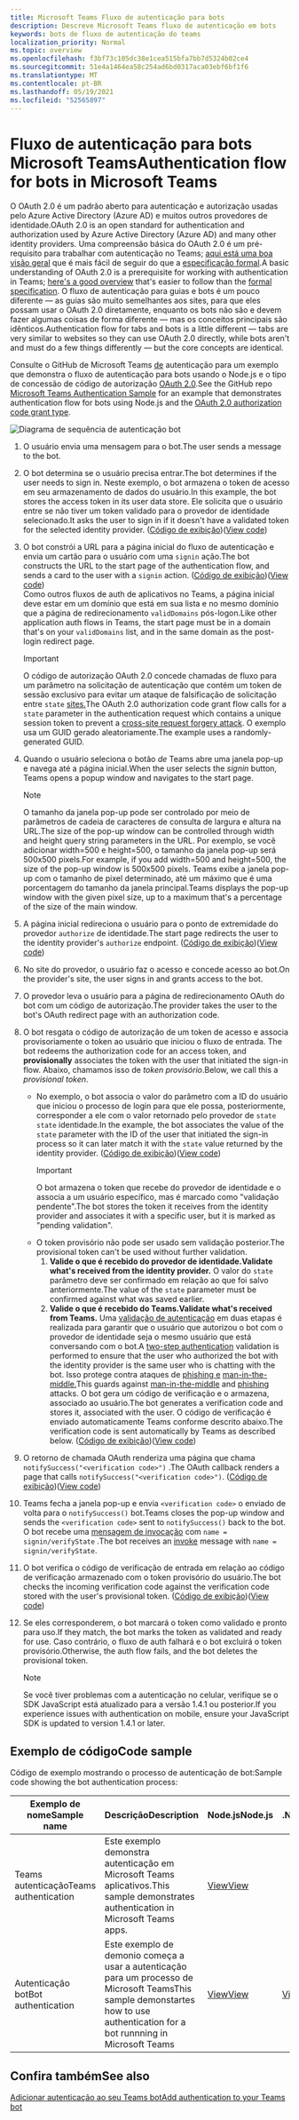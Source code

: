 ```yaml
---
title: Microsoft Teams Fluxo de autenticação para bots
description: Descreve Microsoft Teams fluxo de autenticação em bots
keywords: bots de fluxo de autenticação do teams
localization_priority: Normal
ms.topic: overview
ms.openlocfilehash: f3bf73c105dc38e1cea515bfa7bb7d5324b02ce4
ms.sourcegitcommit: 51e4a1464ea58c254ad6bd0317aca03ebf6bf1f6
ms.translationtype: MT
ms.contentlocale: pt-BR
ms.lasthandoff: 05/19/2021
ms.locfileid: "52565897"
---
```

# <a name="authentication-flow-for-bots-in-microsoft-teams"></a><span data-ttu-id="60b7c-104">Fluxo de autenticação para bots Microsoft Teams</span><span class="sxs-lookup"><span data-stu-id="60b7c-104">Authentication flow for bots in Microsoft Teams</span></span>

<span data-ttu-id="60b7c-105">O OAuth 2.0 é um padrão aberto para autenticação e autorização usadas pelo Azure Active Directory (Azure AD) e muitos outros provedores de identidade.</span><span class="sxs-lookup"><span data-stu-id="60b7c-105">OAuth 2.0 is an open standard for authentication and authorization used by Azure Active Directory (Azure AD) and many other identity providers.</span></span> <span data-ttu-id="60b7c-106">Uma compreensão básica do OAuth 2.0 é um pré-requisito para trabalhar com autenticação no Teams; [aqui está uma boa visão geral](https://aaronparecki.com/oauth-2-simplified/) que é mais fácil de seguir do que a [especificação formal](https://oauth.net/2/).</span><span class="sxs-lookup"><span data-stu-id="60b7c-106">A basic understanding of OAuth 2.0 is a prerequisite for working with authentication in Teams; [here's a good overview](https://aaronparecki.com/oauth-2-simplified/) that's easier to follow than the [formal specification](https://oauth.net/2/).</span></span> <span data-ttu-id="60b7c-107">O fluxo de autenticação para guias e bots é um pouco diferente — as guias são muito semelhantes aos sites, para que eles possam usar o OAuth 2.0 diretamente, enquanto os bots não são e devem fazer algumas coisas de forma diferente — mas os conceitos principais são idênticos.</span><span class="sxs-lookup"><span data-stu-id="60b7c-107">Authentication flow for tabs and bots is a little different — tabs are very similar to websites so they can use OAuth 2.0 directly, while bots aren't and must do a few things differently — but the core concepts are identical.</span></span>

<span data-ttu-id="60b7c-108">Consulte o GitHub de Microsoft Teams [de](https://github.com/OfficeDev/Microsoft-Teams-Samples/tree/main/samples/app-auth/nodejs) autenticação para um exemplo que demonstra o fluxo de autenticação para bots usando o Node.js e o tipo de concessão de código de autorização [OAuth 2.0](https://oauth.net/2/grant-types/authorization-code/).</span><span class="sxs-lookup"><span data-stu-id="60b7c-108">See the GitHub repo [Microsoft Teams Authentication Sample](https://github.com/OfficeDev/Microsoft-Teams-Samples/tree/main/samples/app-auth/nodejs) for an example that demonstrates authentication flow for bots using Node.js and the [OAuth 2.0 authorization code grant type](https://oauth.net/2/grant-types/authorization-code/).</span></span>

![Diagrama de sequência de autenticação bot](../../../assets/images/authentication/bot_auth_sequence_diagram.png)

1. <span data-ttu-id="60b7c-110">O usuário envia uma mensagem para o bot.</span><span class="sxs-lookup"><span data-stu-id="60b7c-110">The user sends a message to the bot.</span></span>
2. <span data-ttu-id="60b7c-111">O bot determina se o usuário precisa entrar.</span><span class="sxs-lookup"><span data-stu-id="60b7c-111">The bot determines if the user needs to sign in.</span></span>
   <span data-ttu-id="60b7c-112">Neste exemplo, o bot armazena o token de acesso em seu armazenamento de dados do usuário.</span><span class="sxs-lookup"><span data-stu-id="60b7c-112">In this example, the bot stores the access token in its user data store.</span></span> <span data-ttu-id="60b7c-113">Ele solicita que o usuário entre se não tiver um token validado para o provedor de identidade selecionado.</span><span class="sxs-lookup"><span data-stu-id="60b7c-113">It asks the user to sign in if it doesn't have a validated token for the selected identity provider.</span></span> <span data-ttu-id="60b7c-114">([Código de exibição](https://github.com/OfficeDev/microsoft-teams-sample-auth-node/blob/469952a26d618dbf884a3be53c7d921cc580b1e2/src/utils/AuthenticationUtils.ts#L58-L76))</span><span class="sxs-lookup"><span data-stu-id="60b7c-114">([View code](https://github.com/OfficeDev/microsoft-teams-sample-auth-node/blob/469952a26d618dbf884a3be53c7d921cc580b1e2/src/utils/AuthenticationUtils.ts#L58-L76))</span></span>
3. <span data-ttu-id="60b7c-115">O bot constrói a URL para a página inicial do fluxo de autenticação e envia um cartão para o usuário com uma `signin` ação.</span><span class="sxs-lookup"><span data-stu-id="60b7c-115">The bot constructs the URL to the start page of the authentication flow, and sends a card to the user with a `signin` action.</span></span> <span data-ttu-id="60b7c-116">([Código de exibição](https://github.com/OfficeDev/microsoft-teams-sample-auth-node/blob/469952a26d618dbf884a3be53c7d921cc580b1e2/src/dialogs/BaseIdentityDialog.ts#L160-L190))</span><span class="sxs-lookup"><span data-stu-id="60b7c-116">([View code](https://github.com/OfficeDev/microsoft-teams-sample-auth-node/blob/469952a26d618dbf884a3be53c7d921cc580b1e2/src/dialogs/BaseIdentityDialog.ts#L160-L190))</span></span></br>
    <span data-ttu-id="60b7c-117">Como outros fluxos de auth de aplicativos no Teams, a página inicial deve estar em um domínio que está em sua lista e no mesmo domínio que a página de redirecionamento `validDomains` pós-logon.</span><span class="sxs-lookup"><span data-stu-id="60b7c-117">Like other application auth flows in Teams, the start page must be in a domain that's on your `validDomains` list, and in the same domain as the post-login redirect page.</span></span>
    > [!IMPORTANT] 
    > <span data-ttu-id="60b7c-118">O código de autorização OAuth 2.0 concede chamadas de fluxo para um parâmetro na solicitação de autenticação que contém um token de sessão exclusivo para evitar um ataque de falsificação de solicitação entre `state` [sites.](https://en.wikipedia.org/wiki/Cross-site_request_forgery)</span><span class="sxs-lookup"><span data-stu-id="60b7c-118">The OAuth 2.0 authorization code grant flow calls for a `state` parameter in the authentication request which contains a unique session token to prevent a [cross-site request forgery attack](https://en.wikipedia.org/wiki/Cross-site_request_forgery).</span></span> <span data-ttu-id="60b7c-119">O exemplo usa um GUID gerado aleatoriamente.</span><span class="sxs-lookup"><span data-stu-id="60b7c-119">The example uses a randomly-generated GUID.</span></span>
4. <span data-ttu-id="60b7c-120">Quando o usuário seleciona o botão *de* Teams abre uma janela pop-up e navega até a página inicial.</span><span class="sxs-lookup"><span data-stu-id="60b7c-120">When the user selects the *signin* button, Teams opens a popup window and navigates to the start page.</span></span>
   > [!NOTE]
   > <span data-ttu-id="60b7c-121">O tamanho da janela pop-up pode ser controlado por meio de parâmetros de cadeia de caracteres de consulta de largura e altura na URL.</span><span class="sxs-lookup"><span data-stu-id="60b7c-121">The size of the pop-up window can be controlled through width and height query string parameters in the URL.</span></span> <span data-ttu-id="60b7c-122">Por exemplo, se você adicionar width=500 e height=500, o tamanho da janela pop-up será 500x500 pixels.</span><span class="sxs-lookup"><span data-stu-id="60b7c-122">For example, if you add width=500 and height=500, the size of the pop-up window is 500x500 pixels.</span></span> <span data-ttu-id="60b7c-123">Teams exibe a janela pop-up com o tamanho de pixel determinado, até um máximo que é uma porcentagem do tamanho da janela principal.</span><span class="sxs-lookup"><span data-stu-id="60b7c-123">Teams displays the pop-up window with the given pixel size, up to a maximum that's a percentage of the size of the main window.</span></span>

5. <span data-ttu-id="60b7c-124">A página inicial redireciona o usuário para o ponto de extremidade do provedor `authorize` de identidade.</span><span class="sxs-lookup"><span data-stu-id="60b7c-124">The start page redirects the user to the identity provider's `authorize` endpoint.</span></span> <span data-ttu-id="60b7c-125">([Código de exibição](https://github.com/OfficeDev/microsoft-teams-sample-auth-node/blob/469952a26d618dbf884a3be53c7d921cc580b1e2/public/html/auth-start.html#L51-L56))</span><span class="sxs-lookup"><span data-stu-id="60b7c-125">([View code](https://github.com/OfficeDev/microsoft-teams-sample-auth-node/blob/469952a26d618dbf884a3be53c7d921cc580b1e2/public/html/auth-start.html#L51-L56))</span></span>
6. <span data-ttu-id="60b7c-126">No site do provedor, o usuário faz o acesso e concede acesso ao bot.</span><span class="sxs-lookup"><span data-stu-id="60b7c-126">On the provider's site, the user signs in and grants access to the bot.</span></span>
7. <span data-ttu-id="60b7c-127">O provedor leva o usuário para a página de redirecionamento OAuth do bot com um código de autorização.</span><span class="sxs-lookup"><span data-stu-id="60b7c-127">The provider takes the user to the bot's OAuth redirect page with an authorization code.</span></span>
8. <span data-ttu-id="60b7c-128">O bot resgata o código de autorização de um token de acesso e associa provisoriamente o token ao usuário que iniciou o fluxo de entrada. </span><span class="sxs-lookup"><span data-stu-id="60b7c-128">The bot redeems the authorization code for an access token, and **provisionally** associates the token with the user that initiated the sign-in flow.</span></span> <span data-ttu-id="60b7c-129">Abaixo, chamamos isso de *token provisório*.</span><span class="sxs-lookup"><span data-stu-id="60b7c-129">Below, we call this a *provisional token*.</span></span>
    * <span data-ttu-id="60b7c-130">No exemplo, o bot associa o valor do parâmetro com a ID do usuário que iniciou o processo de login para que ele possa, posteriormente, corresponder a ele com o valor retornado pelo provedor de `state` `state` identidade.</span><span class="sxs-lookup"><span data-stu-id="60b7c-130">In the example, the bot associates the value of the `state` parameter with the ID of the user that initiated the sign-in process so it can later match it with the `state` value returned by the identity provider.</span></span> <span data-ttu-id="60b7c-131">([Código de exibição](https://github.com/OfficeDev/microsoft-teams-sample-auth-node/blob/469952a26d618dbf884a3be53c7d921cc580b1e2/src/AuthBot.ts#L70-L99))</span><span class="sxs-lookup"><span data-stu-id="60b7c-131">([View code](https://github.com/OfficeDev/microsoft-teams-sample-auth-node/blob/469952a26d618dbf884a3be53c7d921cc580b1e2/src/AuthBot.ts#L70-L99))</span></span>
      > [!IMPORTANT] 
      > <span data-ttu-id="60b7c-132">O bot armazena o token que recebe do provedor de identidade e o associa a um usuário específico, mas é marcado como "validação pendente".</span><span class="sxs-lookup"><span data-stu-id="60b7c-132">The bot stores the token it receives from the identity provider and associates it with a specific user, but it is marked as "pending validation".</span></span> 
    * <span data-ttu-id="60b7c-133">O token provisório não pode ser usado sem validação posterior.</span><span class="sxs-lookup"><span data-stu-id="60b7c-133">The provisional token can't be used without further validation.</span></span>
      1. <span data-ttu-id="60b7c-134">**Valide o que é recebido do provedor de identidade.**</span><span class="sxs-lookup"><span data-stu-id="60b7c-134">**Validate what's received from the identity provider.**</span></span> <span data-ttu-id="60b7c-135">O valor do `state` parâmetro deve ser confirmado em relação ao que foi salvo anteriormente.</span><span class="sxs-lookup"><span data-stu-id="60b7c-135">The value of the `state` parameter must be confirmed against what was saved earlier.</span></span> 
      1. <span data-ttu-id="60b7c-136">**Valide o que é recebido do Teams.**</span><span class="sxs-lookup"><span data-stu-id="60b7c-136">**Validate what's received from Teams.**</span></span> <span data-ttu-id="60b7c-137">Uma [validação de autenticação](https://en.wikipedia.org/wiki/Man-in-the-middle_attack) em duas etapas é realizada para garantir que o usuário que autorizou o bot com o provedor de identidade seja o mesmo usuário que está conversando com o bot.</span><span class="sxs-lookup"><span data-stu-id="60b7c-137">A [two-step authentication](https://en.wikipedia.org/wiki/Man-in-the-middle_attack) validation is performed to ensure that the user who authorized the bot with the identity provider is the same user who is chatting with the bot.</span></span> <span data-ttu-id="60b7c-138">Isso protege contra ataques de [phishing e](https://en.wikipedia.org/wiki/Phishing) [man-in-the-middle.](https://en.wikipedia.org/wiki/Man-in-the-middle_attack)</span><span class="sxs-lookup"><span data-stu-id="60b7c-138">This guards against [man-in-the-middle](https://en.wikipedia.org/wiki/Man-in-the-middle_attack) and [phishing](https://en.wikipedia.org/wiki/Phishing) attacks.</span></span> <span data-ttu-id="60b7c-139">O bot gera um código de verificação e o armazena, associado ao usuário.</span><span class="sxs-lookup"><span data-stu-id="60b7c-139">The bot generates a verification code and stores it, associated with the user.</span></span> <span data-ttu-id="60b7c-140">O código de verificação é enviado automaticamente Teams conforme descrito abaixo.</span><span class="sxs-lookup"><span data-stu-id="60b7c-140">The verification code is sent automatically by Teams as described below.</span></span> <span data-ttu-id="60b7c-141">([Código de exibição](https://github.com/OfficeDev/microsoft-teams-sample-auth-node/blob/469952a26d618dbf884a3be53c7d921cc580b1e2/src/AuthBot.ts#L100-L113))</span><span class="sxs-lookup"><span data-stu-id="60b7c-141">([View code](https://github.com/OfficeDev/microsoft-teams-sample-auth-node/blob/469952a26d618dbf884a3be53c7d921cc580b1e2/src/AuthBot.ts#L100-L113))</span></span>
9. <span data-ttu-id="60b7c-142">O retorno de chamada OAuth renderiza uma página que chama `notifySuccess("<verification code>")` .</span><span class="sxs-lookup"><span data-stu-id="60b7c-142">The OAuth callback renders a page that calls `notifySuccess("<verification code>")`.</span></span> <span data-ttu-id="60b7c-143">([Código de exibição](https://github.com/OfficeDev/microsoft-teams-sample-auth-node/blob/master/src/views/oauth-callback-success.hbs))</span><span class="sxs-lookup"><span data-stu-id="60b7c-143">([View code](https://github.com/OfficeDev/microsoft-teams-sample-auth-node/blob/master/src/views/oauth-callback-success.hbs))</span></span>
10. <span data-ttu-id="60b7c-144">Teams fecha a janela pop-up e envia `<verification code>` o enviado de volta para o `notifySuccess()` bot.</span><span class="sxs-lookup"><span data-stu-id="60b7c-144">Teams closes the pop-up window and sends the `<verification code>` sent to `notifySuccess()` back to the bot.</span></span> <span data-ttu-id="60b7c-145">O bot recebe uma [mensagem de invocação](/bot-framework/dotnet/bot-builder-dotnet-activities#invoke) com `name = signin/verifyState` .</span><span class="sxs-lookup"><span data-stu-id="60b7c-145">The bot receives an [invoke](/bot-framework/dotnet/bot-builder-dotnet-activities#invoke) message with `name = signin/verifyState`.</span></span>
11. <span data-ttu-id="60b7c-146">O bot verifica o código de verificação de entrada em relação ao código de verificação armazenado com o token provisório do usuário.</span><span class="sxs-lookup"><span data-stu-id="60b7c-146">The bot checks the incoming verification code against the verification code stored with the user's provisional token.</span></span> <span data-ttu-id="60b7c-147">([Código de exibição](https://github.com/OfficeDev/microsoft-teams-sample-auth-node/blob/469952a26d618dbf884a3be53c7d921cc580b1e2/src/dialogs/BaseIdentityDialog.ts#L127-L140))</span><span class="sxs-lookup"><span data-stu-id="60b7c-147">([View code](https://github.com/OfficeDev/microsoft-teams-sample-auth-node/blob/469952a26d618dbf884a3be53c7d921cc580b1e2/src/dialogs/BaseIdentityDialog.ts#L127-L140))</span></span>
12. <span data-ttu-id="60b7c-148">Se eles corresponderem, o bot marcará o token como validado e pronto para uso.</span><span class="sxs-lookup"><span data-stu-id="60b7c-148">If they match, the bot marks the token as validated and ready for use.</span></span> <span data-ttu-id="60b7c-149">Caso contrário, o fluxo de auth falhará e o bot excluirá o token provisório.</span><span class="sxs-lookup"><span data-stu-id="60b7c-149">Otherwise, the auth flow fails, and the bot deletes the provisional token.</span></span>

    > [!NOTE]
    > <span data-ttu-id="60b7c-150">Se você tiver problemas com a autenticação no celular, verifique se o SDK JavaScript está atualizado para a versão 1.4.1 ou posterior.</span><span class="sxs-lookup"><span data-stu-id="60b7c-150">If you experience issues with authentication on mobile, ensure your JavaScript SDK is updated to version 1.4.1 or later.</span></span>

## <a name="code-sample"></a><span data-ttu-id="60b7c-151">Exemplo de código</span><span class="sxs-lookup"><span data-stu-id="60b7c-151">Code sample</span></span>

<span data-ttu-id="60b7c-152">Código de exemplo mostrando o processo de autenticação de bot:</span><span class="sxs-lookup"><span data-stu-id="60b7c-152">Sample code showing the bot authentication process:</span></span>

| <span data-ttu-id="60b7c-153">**Exemplo de nome**</span><span class="sxs-lookup"><span data-stu-id="60b7c-153">**Sample name**</span></span> | <span data-ttu-id="60b7c-154">**Descrição**</span><span class="sxs-lookup"><span data-stu-id="60b7c-154">**Description**</span></span> | <span data-ttu-id="60b7c-155">**Node.js**</span><span class="sxs-lookup"><span data-stu-id="60b7c-155">**Node.js**</span></span> | <span data-ttu-id="60b7c-156">**.NET**</span><span class="sxs-lookup"><span data-stu-id="60b7c-156">**.NET**</span></span> | <span data-ttu-id="60b7c-157">**Python**</span><span class="sxs-lookup"><span data-stu-id="60b7c-157">**Python**</span></span> |
|-----------------|----------------|--------------|----------|-----------|
| <span data-ttu-id="60b7c-158">Teams autenticação</span><span class="sxs-lookup"><span data-stu-id="60b7c-158">Teams authentication</span></span> | <span data-ttu-id="60b7c-159">Este exemplo demonstra autenticação em Microsoft Teams aplicativos.</span><span class="sxs-lookup"><span data-stu-id="60b7c-159">This sample demonstrates authentication in Microsoft Teams apps.</span></span> | [<span data-ttu-id="60b7c-160">View</span><span class="sxs-lookup"><span data-stu-id="60b7c-160">View</span></span>](https://github.com/OfficeDev/microsoft-teams-sample-auth-node) | | |
| <span data-ttu-id="60b7c-161">Autenticação bot</span><span class="sxs-lookup"><span data-stu-id="60b7c-161">Bot authentication</span></span> | <span data-ttu-id="60b7c-162">Este exemplo de demonio começa a usar a autenticação para um processo de Microsoft Teams</span><span class="sxs-lookup"><span data-stu-id="60b7c-162">This sample demonstartes how to use authentication for a bot runnning in Microsoft Teams</span></span> | [<span data-ttu-id="60b7c-163">View</span><span class="sxs-lookup"><span data-stu-id="60b7c-163">View</span></span>](https://github.com/microsoft/BotBuilder-Samples/tree/main/samples/javascript_nodejs/46.teams-auth) | [<span data-ttu-id="60b7c-164">View</span><span class="sxs-lookup"><span data-stu-id="60b7c-164">View</span></span>](https://github.com/microsoft/BotBuilder-Samples/tree/main/samples/csharp_dotnetcore/46.teams-auth) | [<span data-ttu-id="60b7c-165">View</span><span class="sxs-lookup"><span data-stu-id="60b7c-165">View</span></span>](https://github.com/microsoft/BotBuilder-Samples/tree/main/samples/python/46.teams-auth)

## <a name="see-also"></a><span data-ttu-id="60b7c-166">Confira também</span><span class="sxs-lookup"><span data-stu-id="60b7c-166">See also</span></span>

[<span data-ttu-id="60b7c-167">Adicionar autenticação ao seu Teams bot</span><span class="sxs-lookup"><span data-stu-id="60b7c-167">Add authentication to your Teams bot</span></span>](add-authentication.md)
